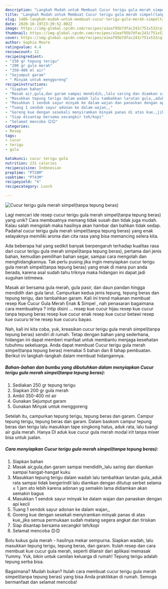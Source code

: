 ```yaml
---
description: "Langkah Mudah untuk Membuat Cucur terigu gula merah simpel(tanpa tepung beras) yang Lezat"
title: "Langkah Mudah untuk Membuat Cucur terigu gula merah simpel(tanpa tepung beras) yang Lezat"
slug: 1406-langkah-mudah-untuk-membuat-cucur-terigu-gula-merah-simpeltanpa-tepung-beras-yang-lezat
date: 2020-10-19T23:39:52.802Z
image: https://img-global.cpcdn.com/recipes/a1eaf95b7dfac243/751x532cq70/cucur-terigu-gula-merah-simpeltanpa-tepung-beras-foto-resep-utama.jpg
thumbnail: https://img-global.cpcdn.com/recipes/a1eaf95b7dfac243/751x532cq70/cucur-terigu-gula-merah-simpeltanpa-tepung-beras-foto-resep-utama.jpg
cover: https://img-global.cpcdn.com/recipes/a1eaf95b7dfac243/751x532cq70/cucur-terigu-gula-merah-simpeltanpa-tepung-beras-foto-resep-utama.jpg
author: Sophia Moore
ratingvalue: 4.4
reviewcount: 12
recipeingredient:
- "250 gr tepung terigu"
- "200 gr gula merah"
- "350-400 ml air"
- "Sejumput garam"
- " Minyak untuk menggoreng"
recipeinstructions:
- "Siapkan bahan"
- "Masak air,gula,dan garam sampai mendidih,,lalu saring dan diamkan sampai hangat-hangat kuku"
- "Masukkan tepung terigu dalam wadah lalu tambahkan larutan gula,,aduk rata sampai tidak bergerindil lalu diamkan dengan ditutup serbet selama ± 1 jam ato lebih karena adonan yg semakin lama didiamkan akan semakin bagus"
- "Masukkan 1 sendok sayur minyak ke dalam wajan dan panaskan dengan api kecil"
- "Tuang 1 sendok sayur adonan ke dalam wajan,,"
- "Goreng kue dengan sesekali menyiramkan minyak panas di atas kue,,jika semua permukaan sudah matang segera angkat dan tiriskan"
- "Siap disantap bersama secangkir teh/kopi"
- "Selamat mencoba 😊😊"
categories:
- Resep
tags:
- cucur
- terigu
- gula

katakunci: cucur terigu gula 
nutrition: 231 calories
recipecuisine: Indonesian
preptime: "PT28M"
cooktime: "PT43M"
recipeyield: "4"
recipecategory: Lunch

---
```



![Cucur terigu gula merah simpel(tanpa tepung beras)](https://img-global.cpcdn.com/recipes/a1eaf95b7dfac243/751x532cq70/cucur-terigu-gula-merah-simpeltanpa-tepung-beras-foto-resep-utama.jpg)

Lagi mencari ide resep cucur terigu gula merah simpel(tanpa tepung beras) yang unik? Cara membuatnya memang tidak susah dan tidak juga mudah. Kalau salah mengolah maka hasilnya akan hambar dan bahkan tidak sedap. Padahal cucur terigu gula merah simpel(tanpa tepung beras) yang enak selayaknya memiliki aroma dan cita rasa yang bisa memancing selera kita.

Ada beberapa hal yang sedikit banyak berpengaruh terhadap kualitas rasa dari cucur terigu gula merah simpel(tanpa tepung beras), pertama dari jenis bahan, kemudian pemilihan bahan segar, sampai cara mengolah dan menghidangkannya. Tak perlu pusing jika ingin menyiapkan cucur terigu gula merah simpel(tanpa tepung beras) yang enak di mana pun anda berada, karena asal sudah tahu triknya maka hidangan ini dapat jadi suguhan istimewa.

Masak air bersama gula merah, gula pasir, dan daun pandan hingga mendidih dan gula larut. Campurkan kedua jenis tepung, tepung beras dan tepung terigu, dan tambahkan garam. Kali ini trend makanan membuat resep Kue Cucur Gula Merah Enak &amp; Simpel , nah penasaran bagaimana cara membuatnya ? intip disini … resep kue cucur hijau resep kue cucur tanpa tepung beras resep kue cucur enak resep kue cucur betawi resep kue cucuru te&#39;ne resep kue cucuru bayao.


Nah, kali ini kita coba, yuk, kreasikan cucur terigu gula merah simpel(tanpa tepung beras) sendiri di rumah. Tetap dengan bahan yang sederhana, hidangan ini dapat memberi manfaat untuk membantu menjaga kesehatan tubuhmu sekeluarga. Anda dapat membuat Cucur terigu gula merah simpel(tanpa tepung beras) memakai 5 bahan dan 8 tahap pembuatan. Berikut ini langkah-langkah dalam membuat hidangannya.

<!--inarticleads1-->

##### Bahan-bahan dan bumbu yang dibutuhkan dalam menyiapkan Cucur terigu gula merah simpel(tanpa tepung beras):

1. Sediakan 250 gr tepung terigu
1. Siapkan 200 gr gula merah
1. Ambil 350-400 ml air
1. Gunakan Sejumput garam
1. Gunakan  Minyak untuk menggoreng


Setelah itu, campurkan tepung terigu, tepung beras dan garam. Campur tepung terigu, tepung beras dan garam. Dalam baskom campur tepung beras dan terigu lalu masukkan tape singkong halus, aduk rata, lalu tuangi air gula merah. Hanya DI aduk kue cucur gula merah modal irit tanpa mixer bisa untuk jualan. 

<!--inarticleads2-->

##### Cara menyiapkan Cucur terigu gula merah simpel(tanpa tepung beras):

1. Siapkan bahan
1. Masak air,gula,dan garam sampai mendidih,,lalu saring dan diamkan sampai hangat-hangat kuku
1. Masukkan tepung terigu dalam wadah lalu tambahkan larutan gula,,aduk rata sampai tidak bergerindil lalu diamkan dengan ditutup serbet selama ± 1 jam ato lebih karena adonan yg semakin lama didiamkan akan semakin bagus
1. Masukkan 1 sendok sayur minyak ke dalam wajan dan panaskan dengan api kecil
1. Tuang 1 sendok sayur adonan ke dalam wajan,,
1. Goreng kue dengan sesekali menyiramkan minyak panas di atas kue,,jika semua permukaan sudah matang segera angkat dan tiriskan
1. Siap disantap bersama secangkir teh/kopi
1. Selamat mencoba 😊😊


Bolu kukus gula merah - hasilnya mekar sempurna. Siapkan wadah, lalu masukkan tepung terigu, tepung beras, dan garam. Itulah resep dan cara membuat kue cucur gula merah, seperti dilansir dari aplikasi memasak Yummy. Yuk, bikin untuk camilan keluarga di rumah! Tepung terigu adalah tepung serba bisa. 

Bagaimana? Mudah bukan? Itulah cara membuat cucur terigu gula merah simpel(tanpa tepung beras) yang bisa Anda praktikkan di rumah. Semoga bermanfaat dan selamat mencoba!
